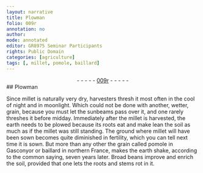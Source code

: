 ```yaml
---
layout: narrative
title: Plowman
folio: 009r
annotation: no
author:
mode: annotated
editor: GR8975 Seminar Participants
rights: Public Domain
categories: [agriculture]
tags: [, millet, pomole, baillard]
---
```


 <div class="folio" align="center">- - - - - <a href="http://gallica.bnf.fr/ark:/12148/btv1b9059316c/f22.item" target="_blank">009r</a> - - - - - </div> 
##  <span class="profession">Plowman</span> 

 
 <span class="activity"></span> Since <span class="material"><span class="plant">millet</span></span> is naturally very dry, <span class="profession">harvesters</span> thresh it most often in the cool of <span class="time">night</span> and in moonlight. Which could not be done with another, wetter, grain, because you must let the <span class="tool">sunbeams</span> pass over it, and one rarely threshes it before <span class="time">midday</span>. Immediately after the <span class="material"><span class="plant">millet</span></span> is harvested, the earth needs to be plowed because its roots eat and make lean the soil as much as if the <span class="material"><span class="plant">millet</span></span> was still standing. The ground where <span class="material"><span class="plant">millet</span></span> will have been sown becomes quite diminished in fertility, which you can tell next time it is sown. But more than any other the grain called <span class="material"><span class="plant"><span class="foreign">pomole</span></span></span> in <span class="place">Gasconyor</span> or <span class="material"><span class="plant"><span class="foreign">baillard</span></span></span> in northern <span class="place">France</span>, makes the earth shake, according to the common saying, seven years later. <span class="plant">Broad beans</span> improve and enrich the soil, provided that one lets the roots and stems rot in it. 
 